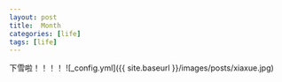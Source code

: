 ```yaml
---
layout: post
title:  Month
categories: [life]
tags: [life]
---
```


下雪啦！！！！
![_config.yml]({{ site.baseurl }}/images/posts/xiaxue.jpg)


